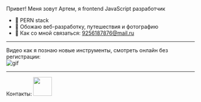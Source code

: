 Привет! Меня зовут Артем, я frontend JavaScript разработчик
- 👻 PERN stack 
- 🧐 Обожаю веб-разработку, путешествия и фотографию
- 📩 Как со мной связаться: 9256187876@mail.ru
<hr>

Видео как я познаю новые инструменты, смотреть онлайн без регистрации: <br>
<img src="https://media.giphy.com/media/a34HjLEsKchWM/giphy.gif" alt="gif"/>

<hr>
Контакты:
<a><img src="https://e7.pngegg.com/pngimages/63/424/png-clipart-computer-icons-scalable-graphics-telegram-logo-blue-angle.png" width="50px" /></a>

<!--
**tymphoto/tymphoto** is a ✨ _special_ ✨ repository because its `README.md` (this file) appears on your GitHub profile.




